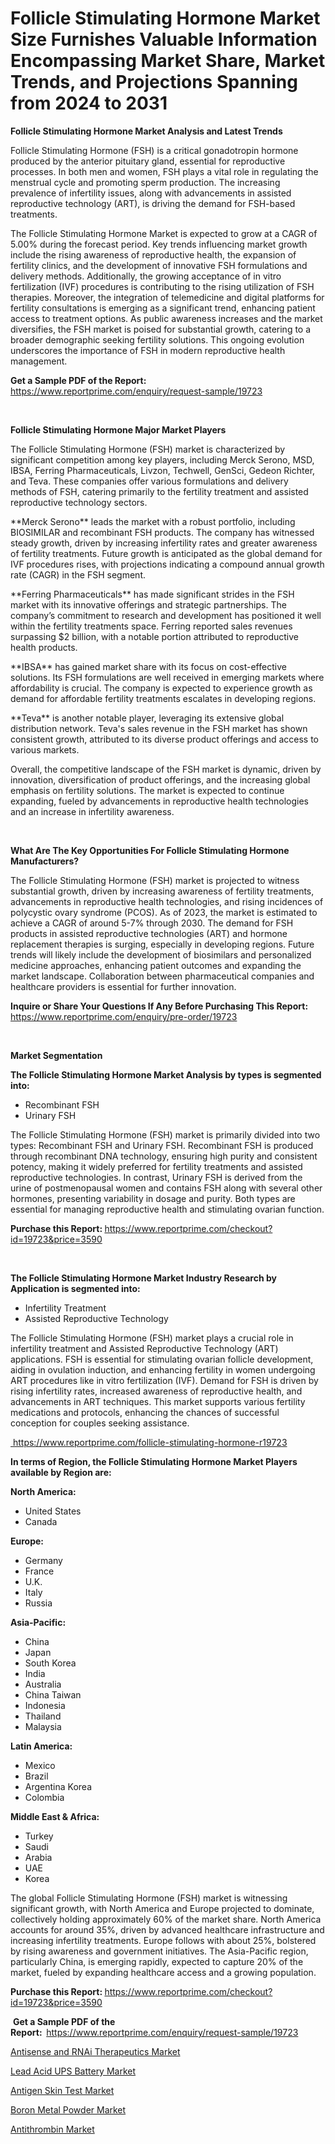 <p><h1>Follicle Stimulating Hormone Market Size Furnishes Valuable Information Encompassing Market Share, Market Trends, and Projections Spanning from 2024 to 2031</h1></p><p><strong>Follicle Stimulating Hormone Market Analysis and Latest Trends</strong></p>
<p><p>Follicle Stimulating Hormone (FSH) is a critical gonadotropin hormone produced by the anterior pituitary gland, essential for reproductive processes. In both men and women, FSH plays a vital role in regulating the menstrual cycle and promoting sperm production. The increasing prevalence of infertility issues, along with advancements in assisted reproductive technology (ART), is driving the demand for FSH-based treatments.</p><p>The Follicle Stimulating Hormone Market is expected to grow at a CAGR of 5.00% during the forecast period. Key trends influencing market growth include the rising awareness of reproductive health, the expansion of fertility clinics, and the development of innovative FSH formulations and delivery methods. Additionally, the growing acceptance of in vitro fertilization (IVF) procedures is contributing to the rising utilization of FSH therapies. Moreover, the integration of telemedicine and digital platforms for fertility consultations is emerging as a significant trend, enhancing patient access to treatment options. As public awareness increases and the market diversifies, the FSH market is poised for substantial growth, catering to a broader demographic seeking fertility solutions. This ongoing evolution underscores the importance of FSH in modern reproductive health management.</p></p>
<p><strong>Get a Sample PDF of the Report:&nbsp;</strong> <a href="https://www.reportprime.com/enquiry/request-sample/19723?utm_campaign=1138&utm_medium=2&utm_source=Github&utm_content=ia&utm_term=02122024&utm_id=follicle-stimulating-hormone">https://www.reportprime.com/enquiry/request-sample/19723</a></p>
<p>&nbsp;</p>
<p><strong>Follicle Stimulating Hormone Major Market Players</strong></p>
<p><p>The Follicle Stimulating Hormone (FSH) market is characterized by significant competition among key players, including Merck Serono, MSD, IBSA, Ferring Pharmaceuticals, Livzon, Techwell, GenSci, Gedeon Richter, and Teva. These companies offer various formulations and delivery methods of FSH, catering primarily to the fertility treatment and assisted reproductive technology sectors.</p><p>**Merck Serono** leads the market with a robust portfolio, including BIOSIMILAR and recombinant FSH products. The company has witnessed steady growth, driven by increasing infertility rates and greater awareness of fertility treatments. Future growth is anticipated as the global demand for IVF procedures rises, with projections indicating a compound annual growth rate (CAGR) in the FSH segment.</p><p>**Ferring Pharmaceuticals** has made significant strides in the FSH market with its innovative offerings and strategic partnerships. The company’s commitment to research and development has positioned it well within the fertility treatments space. Ferring reported sales revenues surpassing $2 billion, with a notable portion attributed to reproductive health products.</p><p>**IBSA** has gained market share with its focus on cost-effective solutions. Its FSH formulations are well received in emerging markets where affordability is crucial. The company is expected to experience growth as demand for affordable fertility treatments escalates in developing regions.</p><p>**Teva** is another notable player, leveraging its extensive global distribution network. Teva's sales revenue in the FSH market has shown consistent growth, attributed to its diverse product offerings and access to various markets.</p><p>Overall, the competitive landscape of the FSH market is dynamic, driven by innovation, diversification of product offerings, and the increasing global emphasis on fertility solutions. The market is expected to continue expanding, fueled by advancements in reproductive health technologies and an increase in infertility awareness.</p></p>
<p>&nbsp;</p>
<p><strong>What Are The Key Opportunities For Follicle Stimulating Hormone Manufacturers?</strong></p>
<p><p>The Follicle Stimulating Hormone (FSH) market is projected to witness substantial growth, driven by increasing awareness of fertility treatments, advancements in reproductive health technologies, and rising incidences of polycystic ovary syndrome (PCOS). As of 2023, the market is estimated to achieve a CAGR of around 5-7% through 2030. The demand for FSH products in assisted reproductive technologies (ART) and hormone replacement therapies is surging, especially in developing regions. Future trends will likely include the development of biosimilars and personalized medicine approaches, enhancing patient outcomes and expanding the market landscape. Collaboration between pharmaceutical companies and healthcare providers is essential for further innovation.</p></p>
<p><strong>Inquire or Share Your Questions If Any Before Purchasing This Report:</strong> <a href="https://www.reportprime.com/enquiry/pre-order/19723?utm_campaign=1138&utm_medium=2&utm_source=Github&utm_content=ia&utm_term=02122024&utm_id=follicle-stimulating-hormone">https://www.reportprime.com/enquiry/pre-order/19723</a></p>
<p>&nbsp;</p>
<p><strong>Market Segmentation</strong></p>
<p><strong>The Follicle Stimulating Hormone Market Analysis by types is segmented into:</strong></p>
<p><ul><li>Recombinant FSH</li><li>Urinary FSH</li></ul></p>
<p><p>The Follicle Stimulating Hormone (FSH) market is primarily divided into two types: Recombinant FSH and Urinary FSH. Recombinant FSH is produced through recombinant DNA technology, ensuring high purity and consistent potency, making it widely preferred for fertility treatments and assisted reproductive technologies. In contrast, Urinary FSH is derived from the urine of postmenopausal women and contains FSH along with several other hormones, presenting variability in dosage and purity. Both types are essential for managing reproductive health and stimulating ovarian function.</p></p>
<p><strong>Purchase this Report:&nbsp;</strong><a href="https://www.reportprime.com/checkout?id=19723&price=3590&utm_campaign=1138&utm_medium=2&utm_source=Github&utm_content=ia&utm_term=02122024&utm_id=follicle-stimulating-hormone">https://www.reportprime.com/checkout?id=19723&price=3590</a></p>
<p>&nbsp;</p>
<p><strong>The Follicle Stimulating Hormone Market Industry Research by Application is segmented into:</strong></p>
<p><ul><li>Infertility Treatment</li><li>Assisted Reproductive Technology</li></ul></p>
<p><p>The Follicle Stimulating Hormone (FSH) market plays a crucial role in infertility treatment and Assisted Reproductive Technology (ART) applications. FSH is essential for stimulating ovarian follicle development, aiding in ovulation induction, and enhancing fertility in women undergoing ART procedures like in vitro fertilization (IVF). Demand for FSH is driven by rising infertility rates, increased awareness of reproductive health, and advancements in ART techniques. This market supports various fertility medications and protocols, enhancing the chances of successful conception for couples seeking assistance.</p></p>
<p><a href="https://www.reportprime.com/follicle-stimulating-hormone-r19723?utm_campaign=1138&utm_medium=2&utm_source=Github&utm_content=ia&utm_term=02122024&utm_id=follicle-stimulating-hormone">&nbsp;https://www.reportprime.com/follicle-stimulating-hormone-r19723</a></p>
<p><strong>In terms of Region, the Follicle Stimulating Hormone Market Players available by Region are:</strong></p>
<p>
    <p> <strong> North America: </strong>
        <ul>
            <li>United States</li>
            <li>Canada</li>
        </ul>
        </p> 
    <p> <strong> Europe: </strong>
        <ul>
            <li>Germany</li>
            <li>France</li>
            <li>U.K.</li>
            <li>Italy</li>
            <li>Russia</li>
        </ul>
        </p> 
    <p> <strong> Asia-Pacific: </strong>
        <ul>
            <li>China</li>
            <li>Japan</li>
            <li>South Korea</li>
            <li>India</li>
            <li>Australia</li>
            <li>China Taiwan</li>
            <li>Indonesia</li>
            <li>Thailand</li>
            <li>Malaysia</li>
        </ul>
        </p> 
    <p> <strong> Latin America: </strong>
        <ul>
            <li>Mexico</li>
            <li>Brazil</li>
            <li>Argentina Korea</li>
            <li>Colombia</li>
        </ul>
        </p> 
    <p> <strong> Middle East & Africa: </strong>
        <ul>
            <li>Turkey</li>
            <li>Saudi</li>
            <li>Arabia</li>
            <li>UAE</li>
            <li>Korea</li>
        </ul>
    </p>
    </p>
<p><p>The global Follicle Stimulating Hormone (FSH) market is witnessing significant growth, with North America and Europe projected to dominate, collectively holding approximately 60% of the market share. North America accounts for around 35%, driven by advanced healthcare infrastructure and increasing infertility treatments. Europe follows with about 25%, bolstered by rising awareness and government initiatives. The Asia-Pacific region, particularly China, is emerging rapidly, expected to capture 20% of the market, fueled by expanding healthcare access and a growing population.</p></p>
<p><strong>Purchase this Report: </strong><a href="https://www.reportprime.com/checkout?id=19723&price=3590&utm_campaign=1138&utm_medium=2&utm_source=Github&utm_content=ia&utm_term=02122024&utm_id=follicle-stimulating-hormone">https://www.reportprime.com/checkout?id=19723&price=3590</a></p>
<p>&nbsp;<strong>Get a Sample PDF of the Report:&nbsp;&nbsp;</strong><a href="https://www.reportprime.com/enquiry/request-sample/19723?utm_campaign=1138&utm_medium=2&utm_source=Github&utm_content=ia&utm_term=02122024&utm_id=follicle-stimulating-hormone">https://www.reportprime.com/enquiry/request-sample/19723</a></p>
<p><strong></strong></p>
<p><p><a href="https://www.linkedin.com/pulse/comprehensive-assessment-globalantisense-rnai-therapeutics-4idwe?utm_campaign=1138&utm_medium=2&utm_source=Github&utm_content=ia&utm_term=02122024&utm_id=follicle-stimulating-hormone">Antisense and RNAi Therapeutics Market</a></p><p><a href="https://issuu.com/reportprime-2/docs/lead-acid-ups-battery-market-size-2030.pptx?utm_campaign=1138&utm_medium=2&utm_source=Github&utm_content=ia&utm_term=02122024&utm_id=follicle-stimulating-hormone">Lead Acid UPS Battery Market</a></p><p><a href="https://www.linkedin.com/pulse/future-ready-strategic-insights-global-antigen-skin-wszqe?utm_campaign=1138&utm_medium=2&utm_source=Github&utm_content=ia&utm_term=02122024&utm_id=follicle-stimulating-hormone">Antigen Skin Test Market</a></p><p><a href="https://issuu.com/reportprime-2/docs/boron-metal-powder-market-size-2030.pptx?utm_campaign=1138&utm_medium=2&utm_source=Github&utm_content=ia&utm_term=02122024&utm_id=follicle-stimulating-hormone">Boron Metal Powder Market</a></p><p><a href="https://www.linkedin.com/pulse/technology-functions-growth-antithrombin-market-analysis-report-we5be?utm_campaign=1138&utm_medium=2&utm_source=Github&utm_content=ia&utm_term=02122024&utm_id=follicle-stimulating-hormone">Antithrombin Market</a></p></p>